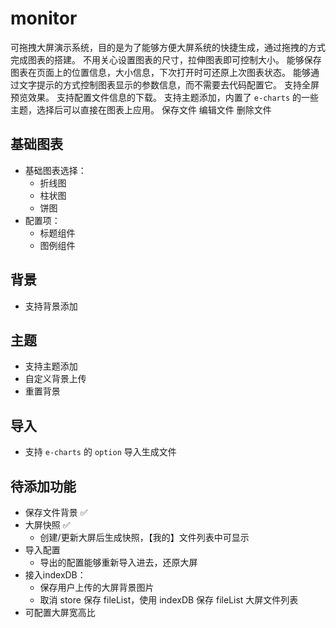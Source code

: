 # monitor
可拖拽大屏演示系统，目的是为了能够方便大屏系统的快捷生成，通过拖拽的方式完成图表的搭建。
不用关心设置图表的尺寸，拉伸图表即可控制大小。
能够保存图表在页面上的位置信息，大小信息，下次打开时可还原上次图表状态。
能够通过文字提示的方式控制图表显示的参数信息，而不需要去代码配置它。
支持全屏预览效果。
支持配置文件信息的下载。
支持主题添加，内置了 `e-charts` 的一些主题，选择后可以直接在图表上应用。
保存文件
编辑文件
删除文件

## 基础图表
- 基础图表选择：
  - 折线图
  - 柱状图
  - 饼图
- 配置项：
  - 标题组件
  - 图例组件

## 背景
- 支持背景添加

## 主题
- 支持主题添加
- 自定义背景上传
- 重置背景

## 导入
- 支持 `e-charts` 的 `option` 导入生成文件

## 待添加功能
- 保存文件背景 ✅
- 大屏快照 ✅
  - 创建/更新大屏后生成快照，【我的】文件列表中可显示
- 导入配置
  - 导出的配置能够重新导入进去，还原大屏
- 接入indexDB：
  - 保存用户上传的大屏背景图片
  - 取消 store 保存 fileList，使用 indexDB 保存 fileList 大屏文件列表
- 可配置大屏宽高比

